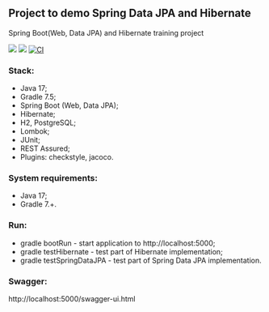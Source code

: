 ## Project to demo Spring Data JPA and Hibernate
Spring Boot(Web, Data JPA) and Hibernate training project

<a href="https://codeclimate.com/github/andreevmo/demoSpringDataJPAVSHibernate/maintainability"><img src="https://api.codeclimate.com/v1/badges/8179cd9f7e4e997f1dcb/maintainability" /></a>
<a href="https://codeclimate.com/github/andreevmo/demoSpringDataJPAVSHibernate/test_coverage"><img src="https://api.codeclimate.com/v1/badges/8179cd9f7e4e997f1dcb/test_coverage" /></a>
[![CI](https://github.com/andreevmo/demoSpringDataJPAVSHibernate/actions/workflows/build.yaml/badge.svg)](https://github.com/andreevmo/demoSpringDataJPAVSHibernate/actions/workflows/CI.yaml)

### Stack:
- Java 17;
- Gradle 7.5;
- Spring Boot (Web, Data JPA);
- Hibernate;
- H2, PostgreSQL;
- Lombok;
- JUnit;
- REST Assured;
- Plugins: checkstyle, jacoco.

### System requirements:
- Java 17;
- Gradle 7.+.

### Run:
- gradle bootRun - start application to http://localhost:5000;
- gradle testHibernate - test part of Hibernate implementation;
- gradle testSpringDataJPA - test part of Spring Data JPA implementation.

### Swagger:

http://localhost:5000/swagger-ui.html
